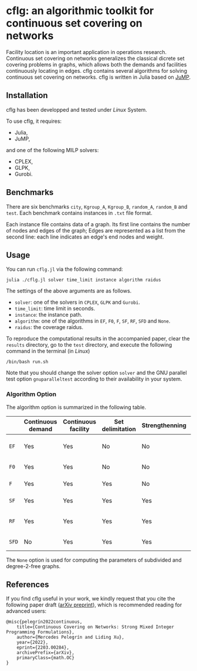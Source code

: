 

# cflg: an algorithmic toolkit for continuous set covering on networks

Facility location is an important application in operations research.  Continuous set covering on networks generalizes the classical dicrete set covering problems in graphs, which allows both the demands and facilities continuously locating in edges.
cflg contains several algorithms for solving continuous set covering on networks. cflg is written in Julia based on [JuMP](https://jump.dev/JuMP.jl/stable/installation/).


## Installation
cflg has been developped and tested under *Linux* System. 

To use cflg, it requires:
- Julia,
- JuMP,

and one of the following MILP solvers:
- CPLEX,
- GLPK,
- Gurobi.


## Benchmarks
There are six benchmarks `city`, `Kgroup_A`, `Kgroup_B`, `random_A`, `random_B` and `test`. Each benchmark contains instances in `.txt` file format.

Each instance file contains data of a graph. Its first line contains the number of nodes and edges of the graph; Edges are represented as a list from the second line: each line indicates an edge's end nodes and weight.  

## Usage

You can run `cflg.jl`  via the following command:
```
julia ./cflg.jl solver time_limit instance algorithm raidus
```

The settings of the above arguments are as follows.
  * `solver`: one of the solvers in `CPLEX`, `GLPK` and `Gurobi`.
  * `time_limit`:  time limit in seconds.
  * `instance`:  the instance path.
  * `algorithm`: one of the algorithms in `EF`, `F0`, `F`, `SF`, `RF`, `SFD` and `None`.
  * `raidus`: the coverage raidus.

To reproduce the computational results in the accompanied paper, clear the `results` directory, go to the `test` directory, and execute the following command in the terminal (in *Linux*)
```
/bin/bash run.sh
```
Note that you should change the solver option `solver` and the GNU parallel test option `gnuparalleltest` according to their availability in your system.


### Algorithm Option
The algorithm option is summarized in the following table.


|     | Continuous demand |  Continuous facility |   Set delimitation  | Strengthenning| Long edge| Model size | Input graph     | Comment|  
|-----|-------------------|----------------------|---------------------|---------------|----------|------------|-----------------|--------|
| `EF`|      Yes          | Yes                  | No                  |   No          | No       | Very large | Subdivided graph|From [Covering edges in networks](https://onlinelibrary.wiley.com/doi/full/10.1002/net.21924) 
| `F0`|      Yes          | Yes                  | No                  |   No          | No       | Large     | Subdivided graph| Naive model
| `F` |      Yes          | Yes                  | Yes                 |   No          | No       | Medium     | Subdivided graph|Complete model
| `SF`|      Yes          | Yes                  | Yes                 |   Yes         | No       | Meidum     | Subdivided graph|Strenghtenned model
| `RF`|      Yes          | Yes                  | Yes                 |   Yes         | Yes      | Small      | Degree-2-free graph| Reduced model
| `SFD`|      No         | Yes                  | Yes                 |   Yes         | No       | Very small     | Subdivided graph|Discrete model

The `None` option is used for computing the parameters of subdivided and degree-2-free graphs.



## References

If you find cflg useful in your work, we kindly request that you cite the following paper draft ([arXiv preprint](http://arxiv.org/abs/1808.05290)), which is recommended reading for advanced users:

    @misc{pelegrín2022continuous,
        title={Continuous Covering on Networks: Strong Mixed Integer Programming Formulations}, 
        author={Mercedes Pelegrín and Liding Xu},
        year={2022},
        eprint={2203.00284},
        archivePrefix={arXiv},
        primaryClass={math.OC}
    }


